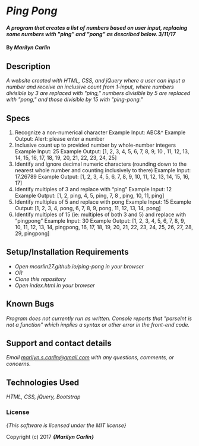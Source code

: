 # _Ping Pong_

#### _A program that creates a list of numbers based on user input, replacing some numbers with "ping" and "pong" as described below. 3/11/17_

#### By _**Marilyn Carlin**_

## Description

_A website created with HTML, CSS, and jQuery where a user can input a number and receive an inclusive count from 1-input, where numbers divisible by 3 are replaced with "ping," numbers divisible by 5 are replaced with "pong," and those divisible by 15 with "ping-pong."_

## Specs

1. Recognize a non-numerical character
Example Input: ABC&^
Example Output: Alert: please enter a number
2. Inclusive count up to provided number by whole-number integers
Example Input: 25
Example Output: [1, 2, 3, 4, 5, 6, 7, 8, 9, 10 , 11, 12, 13, 14, 15, 16, 17, 18, 19, 20, 21, 22, 23, 24, 25]
3. Identify and ignore decimal numeric characters (rounding down to the nearest whole number and counting inclusively to there)
Example Input: 17.26789
Example Output: [1, 2, 3, 4, 5, 6, 7, 8, 9, 10, 11, 12, 13, 14, 15, 16, 17]
4. Identify multiples of 3 and replace with “ping”
Example Input: 12
Example Output: [1, 2, ping, 4, 5, ping, 7, 8 , ping, 10, 11, ping]
5. Identify multiples of 5 and replace with pong
Example Input: 15
Example Output: [1, 2, 3, 4, pong, 6, 7, 8, 9, pong, 11, 12, 13, 14, pong]
6. Identify multiples of 15 (ie: multiples of both 3 and 5) and replace with “pingpong”
Example Input: 30
Example Output: [1, 2, 3, 4, 5, 6, 7, 8, 9, 10, 11, 12, 13, 14, pingpong, 16, 17, 18, 19, 20, 21, 22, 23, 24, 25, 26, 27, 28, 29, pingpong]



## Setup/Installation Requirements

* _Open mcarlin27.github.io/ping-pong in your browser_
* _OR_
* _Clone this repository_
* _Open index.html in your browser_

## Known Bugs

_Program does not currently run as written. Console reports that "parseInt is not a function" which implies a syntax or other error in the front-end code._

## Support and contact details

_Email marilyn.s.carlin@gmail.com with any questions, comments, or concerns._

## Technologies Used

_HTML, CSS, jQuery, Bootstrap_

### License

*{This software is licensed under the MIT license}*

Copyright (c) 2017 **_{Marilyn Carlin}_**
